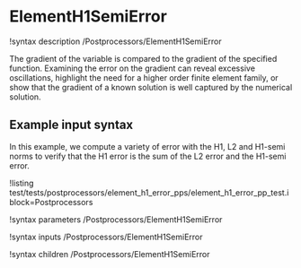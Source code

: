 # ElementH1SemiError

!syntax description /Postprocessors/ElementH1SemiError

The gradient of the variable is compared to the gradient of the specified function.
Examining the error on the gradient can reveal excessive oscillations, highlight
the need for a higher order finite element family, or show that the gradient
of a known solution is well captured by the numerical solution.

## Example input syntax

In this example, we compute a variety of error with the H1, L2 and H1-semi norms to verify that the H1 error is the sum of the L2 error and the H1-semi error.

!listing test/tests/postprocessors/element_h1_error_pps/element_h1_error_pp_test.i block=Postprocessors

!syntax parameters /Postprocessors/ElementH1SemiError

!syntax inputs /Postprocessors/ElementH1SemiError

!syntax children /Postprocessors/ElementH1SemiError
